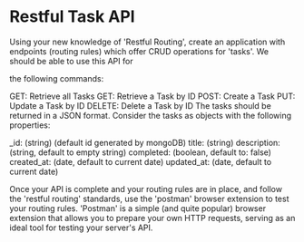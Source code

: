 # Restful Task API

Using your new knowledge of 'Restful Routing', create an application with endpoints (routing rules) which offer CRUD operations for 'tasks'. We should be able to use this API for 

the following commands:

GET: Retrieve all Tasks
GET: Retrieve a Task by ID
POST: Create a Task
PUT: Update a Task by ID
DELETE: Delete a Task by ID
The tasks should be returned in a JSON format. Consider the tasks as objects with the following properties:

_id: (string) (default id generated by mongoDB)
title: (string)
description: (string, default to empty string)
completed: (boolean, default to: false)
created_at: (date, default to current date)
updated_at: (date, default to current date)

Once your API is complete and your routing rules are in place, and follow the 'restful routing' standards, use the 'postman' browser extension to test your routing rules. 'Postman' is a simple (and quite popular) browser extension that allows you to prepare your own HTTP requests, serving as an ideal tool for testing your server's API.
